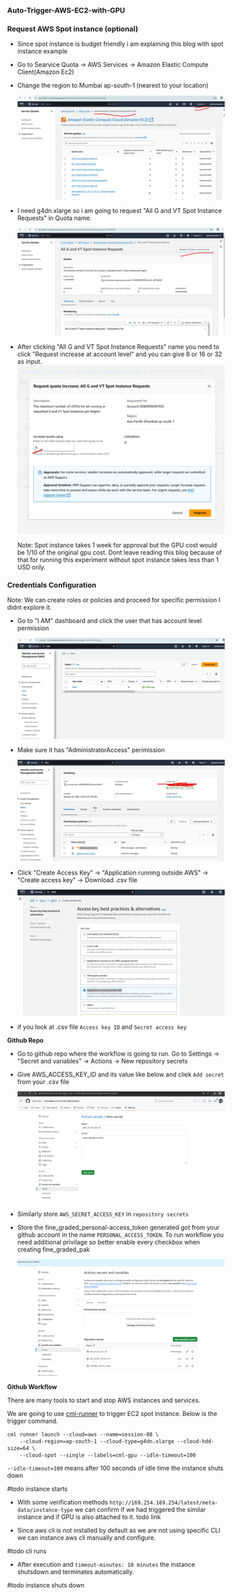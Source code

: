 ### Auto-Trigger-AWS-EC2-with-GPU

### Request AWS Spot instance (optional)
- Since spot instance is budget friendly i am explaining this blog with spot instance example

- Go to Searvice Quota -> AWS Services -> Amazon Elastic Compute Client(Amazon Ec2)
- Change the region to Mumbai ap-south-1 (nearest to your location)

    ![ec2_quota](./assets/snap_aws_ec2_service_quota.png)

- I need g4dn.xlarge so i am going to request "All G and VT Spot Instance Requests" in Quota name.

    ![g_and_t_instance](./assets/snap_g_and_t_instance.png)

- After clicking "All G and VT Spot Instance Requests" name you need to click "Request increase at account level" and you can give 8 or 16 or 32 as input.
    ![request_limit](./assets/snap_request_limit.png)

    Note: Spot instance takes 1 week for approval but the GPU cost would be 1/10 of the original gpu cost. Dont leave reading this blog because of that for running this experiment without spot instance takes less than 1 USD only.

### Credentials Configuration

Note: We can create roles or policies and proceed for specific permission I didnt explore it.

- Go to "I AM" dashboard and click the user that has account level permission

    ![request_limit](./assets/snap_iam_dashboard.png)

- Make sure it has "AdministratorAccess" perimission

    ![request_limit](./assets/snap_permission.png)

- Click "Create Access Key" -> "Application running outside AWS" -> "Create access key" -> Download .csv file

    ![request_limit](./assets/snap_access_permission.png)

- if you look at .csv file `Access key ID` and `Secret access key`

**Github Repo**

- Go to github repo where the workflow is going to run. Go to Settings -> "Secret and variables" -> Actions -> New repository secrets

- Give AWS_ACCESS_KEY_ID and its value like below and cliek `Add secret` from your .csv file

    ![request_limit](./assets/snap_secret_store.png)

- Similarly store `AWS_SECRET_ACCESS_KEY` in `repository secrets`


- Store the fine_graded_personal-access_token generated got from your github account in the name `PERSONAL_ACCESS_TOKEN`. To run workflow you need additional privilage so better enable every checkbox when creating fine_graded_pak

    ![request_limit](./assets/snap_after_entering.png)

**Github Workflow**

There are many tools to start and stop AWS instances and services.

We are going to use [cml-runner](https://github.com/iterative/setup-cml?tab=readme-ov-file#setup-cml-action) to trigger EC2 spot instance. Below is the trigger command.

```
cml runner launch --cloud=aws --name=session-08 \
    --cloud-region=ap-south-1 --cloud-type=g4dn.xlarge --cloud-hdd-size=64 \
    --cloud-spot --single --labels=cml-gpu --idle-timeout=100
```
`--idle-timeout=100` means after 100 seconds of idle time the instance shuts down

#todo instance starts

- With some verification methods `http://169.254.169.254/latest/meta-data/instance-type` we can confirm if we had triggered the similar instance and if GPU is also attached to it. todo link

- Since aws cli is not installed by default as we are not using specific CLI we can instance aws cli manually and configure.


#todo cli runs

- After execution and `timeout-minutes: 10 minutes` the instance shutsdown and terminates automatically.

#todo instance shuts down
